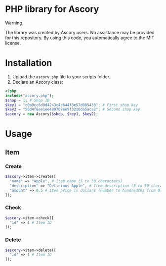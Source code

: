 # PHP library for Ascory
> [!WARNING]
> The library was created by Ascory users. No assistance may be provided for this repository. By using this code, you automatically agree to the MIT license.
# Installation
1. Upload the `ascory.php` file to your scripts folder.
2. Declare an Ascory class:
```php
<?php
include("ascory.php");
$shop = 1; # Shop ID
$key1 = "c0a9cc6d8d4243c4a644f8e57d085438"; # First shop key
$key2 = "56d4f8ee1ee480707ee9f3210da5aca2"; # Second shop key
$ascory = new Ascory($shop, $key1, $key2);
```
# Usage
## Item
### Create
```php
$ascory->item->create([
  "name" => "Apple", # Item name (5 to 30 characters)
  "description" => "Delicious Apple", # Item description (5 to 50 characters)
  "amount" => 0.5 # Item price in dollars (number to hundredths from 0.1 to 100)
]);
```
### Check
```php
$ascory->item->check([
  "id" => 1 # Item ID
]);
```
### Delete
```php
$ascory->item->delete([
  "id" => 1 # Item ID
]);
```
